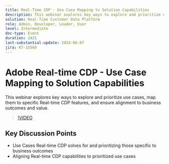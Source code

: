 ```yaml
---
title: Real-Time CDP - Use Case Mapping to Solution Capabilities
description: This webinar explores key ways to explore and prioritize use cases, map them to specific RTCDP features, and ensure alignment to business outcomes and value. Key Discussion Points - Use Cases RT-CDP solves for and prioritizing those specific to business outcomes​Aligning RT-CDP capabilities to prioritized use cases
solution: Real-Time Customer Data Platform
role: Admin, Developer, Leader, User
level: Intermediate
doc-type: Event
duration: 2421
last-substantial-update: 2024-06-07
jira: KT-15560
---
```


# Adobe Real-time CDP - Use Case Mapping to Solution Capabilities

This webinar explores key ways to explore and prioritize use cases, map them to specific Real-time CDP features, and ensure alignment to business outcomes and value.

>[!VIDEO](https://video.tv.adobe.com/v/3429290/?learn=on)

## Key Discussion Points

* Use Cases Real-time CDP solves for and prioritizing those specific to business outcomes
* Aligning Real-time CDP capabilities to prioritized use cases